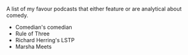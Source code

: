 A list of my favour podcasts that either feature or are analytical about comedy.

- Comedian's comedian
- Rule of Three
- Richard Herring's LSTP
- Marsha Meets